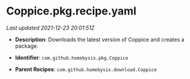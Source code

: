# Coppice.pkg.recipe.yaml

_Last updated 2021-12-23 20:01:51Z_

- **Description**: Downloads the latest version of Coppice and creates a package.

- **Identifier**: `com.github.homebysix.pkg.Coppice`

- **Parent Recipes**: `com.github.homebysix.download.Coppice`
